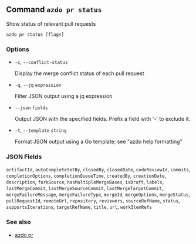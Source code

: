## Command `azdo pr status`

Show status of relevant pull requests

```
azdo pr status [flags]
```

### Options


* `-c`, `--conflict-status`

	Display the merge conflict status of each pull request

* `-q`, `--jq` `expression`

	Filter JSON output using a jq expression

* `--json` `fields`

	Output JSON with the specified fields. Prefix a field with &#39;-&#39; to exclude it.

* `-t`, `--template` `string`

	Format JSON output using a Go template; see &#34;azdo help formatting&#34;


### JSON Fields

`artifactId`, `autoCompleteSetBy`, `closedBy`, `closedDate`, `codeReviewId`, `commits`, `completionOptions`, `completionQueueTime`, `createdBy`, `creationDate`, `description`, `forkSource`, `hasMultipleMergeBases`, `isDraft`, `labels`, `lastMergeCommit`, `lastMergeSourceCommit`, `lastMergeTargetCommit`, `mergeFailureMessage`, `mergeFailureType`, `mergeId`, `mergeOptions`, `mergeStatus`, `pullRequestId`, `remoteUrl`, `repository`, `reviewers`, `sourceRefName`, `status`, `supportsIterations`, `targetRefName`, `title`, `url`, `workItemRefs`

### See also

* [azdo pr](./azdo_pr.md)
